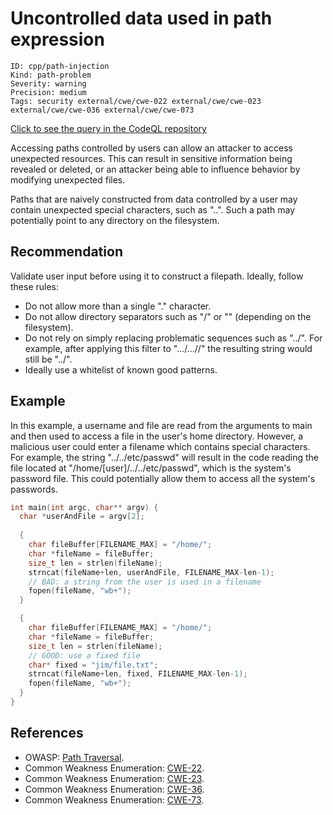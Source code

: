 # Uncontrolled data used in path expression

```
ID: cpp/path-injection
Kind: path-problem
Severity: warning
Precision: medium
Tags: security external/cwe/cwe-022 external/cwe/cwe-023 external/cwe/cwe-036 external/cwe/cwe-073

```
[Click to see the query in the CodeQL repository](https://github.com/github/codeql/tree/main/cpp/ql/src/Security/CWE/CWE-022/TaintedPath.ql)

Accessing paths controlled by users can allow an attacker to access unexpected resources. This can result in sensitive information being revealed or deleted, or an attacker being able to influence behavior by modifying unexpected files.

Paths that are naively constructed from data controlled by a user may contain unexpected special characters, such as "..". Such a path may potentially point to any directory on the filesystem.


## Recommendation
Validate user input before using it to construct a filepath. Ideally, follow these rules:

* Do not allow more than a single "." character.
* Do not allow directory separators such as "/" or "\" (depending on the filesystem).
* Do not rely on simply replacing problematic sequences such as "../". For example, after applying this filter to ".../...//" the resulting string would still be "../".
* Ideally use a whitelist of known good patterns.

## Example
In this example, a username and file are read from the arguments to main and then used to access a file in the user's home directory. However, a malicious user could enter a filename which contains special characters. For example, the string "../../etc/passwd" will result in the code reading the file located at "/home/[user]/../../etc/passwd", which is the system's password file. This could potentially allow them to access all the system's passwords.


```c
int main(int argc, char** argv) {
  char *userAndFile = argv[2];
  
  {
    char fileBuffer[FILENAME_MAX] = "/home/";
    char *fileName = fileBuffer;
    size_t len = strlen(fileName);
    strncat(fileName+len, userAndFile, FILENAME_MAX-len-1);
    // BAD: a string from the user is used in a filename
    fopen(fileName, "wb+");
  }

  {
    char fileBuffer[FILENAME_MAX] = "/home/";
    char *fileName = fileBuffer;
    size_t len = strlen(fileName);
    // GOOD: use a fixed file
    char* fixed = "jim/file.txt";
    strncat(fileName+len, fixed, FILENAME_MAX-len-1);
    fopen(fileName, "wb+");
  }
}

```

## References
* OWASP: [Path Traversal](https://www.owasp.org/index.php/Path_traversal).
* Common Weakness Enumeration: [CWE-22](https://cwe.mitre.org/data/definitions/22.html).
* Common Weakness Enumeration: [CWE-23](https://cwe.mitre.org/data/definitions/23.html).
* Common Weakness Enumeration: [CWE-36](https://cwe.mitre.org/data/definitions/36.html).
* Common Weakness Enumeration: [CWE-73](https://cwe.mitre.org/data/definitions/73.html).